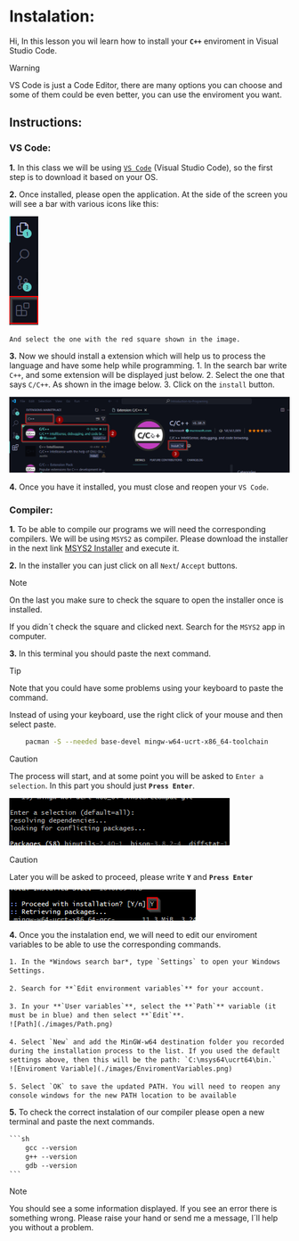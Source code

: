 # Instalation:

Hi, In this lesson you wil learn how to install your **`C++`** enviroment in Visual Studio Code.

> [!WARNING]
> VS Code is just a Code Editor, there are many options you can choose and some of them could be even better, you can use the enviroment you want.

## Instructions:

### VS Code:
**1.** In this class we will be using [`VS Code`](https://code.visualstudio.com/Download) (Visual Studio Code), so the first step is to download it based on your OS.

**2.** Once installed, please open the application.
    At the side of the screen you will see a bar with various icons like this:

![VS Code Icons](./images/VSCode%20Icons.png)

    And select the one with the red square shown in the image.

**3.** Now we should install a extension which will help us to process the language and have some help while programming.
    1. In the search bar write `C++`, and some extension will be displayed just below.
    2. Select the one that says `C/C++`. As shown in the image below.
    3. Click on the `install` button.

![Extension Instalation](./images/Extension%20Instalation.png)

**4.** Once you have it installed, you must close and reopen your `VS Code`.

### Compiler:

**1.** To be able to compile our programs we will need the corresponding compilers. We will be using `MSYS2` as compiler. Please download the installer in the next link [MSYS2 Installer](https://github.com/msys2/msys2-installer/releases/download/2023-05-26/msys2-x86_64-20230526.exe) and execute it.

**2.** In the installer you can just click on all `Next`/ `Accept` buttons.
> [!NOTE]
> On the last you make sure to check the square to open the installer once is installed.
>
> If you didn´t check the square and clicked next. Search for the `MSYS2` app in computer.


**3.** In this terminal you should paste the next command.
> [!TIP]
> Note that you could have some problems using your keyboard to paste the command. 
>
> Instead of using your keyboard, use the right click of your mouse and then select paste. 

```sh
    pacman -S --needed base-devel mingw-w64-ucrt-x86_64-toolchain
```

> [!CAUTION]
> The process will start, and at some point you will be asked to `Enter a selection`. In this part you should just **`Press Enter`**.
>
> ![Default Selection](./images/Default%20selection.png)

> [!CAUTION]
> Later you will be asked to proceed, please write **`Y`** and **`Press Enter`**
>
> ![Yes](./images/Yes.png)


**4.** Once you the instalation end, we will need to edit our enviroment variables to be able to use the corresponding commands.
    
    1. In the *Windows search bar*, type `Settings` to open your Windows Settings.
    
    2. Search for **`Edit environment variables`** for your account.
    
    3. In your **`User variables`**, select the **`Path`** variable (it must be in blue) and then select **`Edit`**.
    ![Path](./images/Path.png)

    4. Select `New` and add the MinGW-w64 destination folder you recorded during the installation process to the list. If you used the default settings above, then this will be the path: `C:\msys64\ucrt64\bin.`
    ![Enviroment Variable](./images/EnviromentVariables.png)

    5. Select `OK` to save the updated PATH. You will need to reopen any console windows for the new PATH location to be available


**5.** To check the correct instalation of our compiler please open a new terminal and paste the next commands.

    ```sh
        gcc --version
        g++ --version
        gdb --version
    ```
> [!NOTE]
> You should see a some information displayed. 
> If you see an error there is something wrong. Please raise your hand or send me a message, I´ll help you without a problem.
